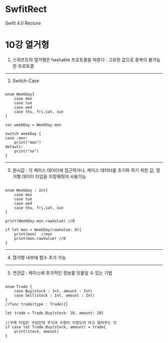 # SwfitRect
Swfit 4.0 Recture

10강 열거형
===========
1. 스위프트의 열거형은 hashable 프로토콜을 따른다 : 고유한 값으로 중복이 불가능한 프로토콜
* * *
2. Switch-Case
<pre><code>
enum WeekDay{
    case mon
    case tue
    case wed
    case thu, fri,sat, sun
}

var weekDay = WeekDay.mon

switch weekDay {
case .mon:
    print("mon")
default:
    print("no")
}
</pre></code>
* * *
3. 원시값 : 각 케이스 데이터에 접근하거나, 케이스 데이터를 초기화 하기 위한 값, 열거형 데이터 타입을 지정해줘야 사용가능
<pre><code>
enum WeekDay : Int{
    case mon
    case tue
    case wed
    case thu, fri,sat, sun
}

print(WeekDay.mon.rawValue) //0

if let mon = WeekDay(rawValue: 0){
    print(mon)  //mon
    print(mon.rawValue) //0
}
</pre></code>
* * *
4. 열거형 내부에 함수 추가 가능
* * *
5. 연관값 : 케이스에 추가적인 정보를 덧붙일 수 있는 기법
<pre><code>
enum Trade {
    case Buy(stock : Int, amount : Int)
    case Sell(stock : Int, amount : Int)
}
//func trade(type : Trade){}

let trade = Trade.Buy(stock: 10, amount: 20)

//구매 타입은 구입인데 주식과 수량이 이정도야 라고 알려주는 것
if case let Trade.Buy(stock, amount) = trade{
    print(stock, amount)
}
</pre></code>
